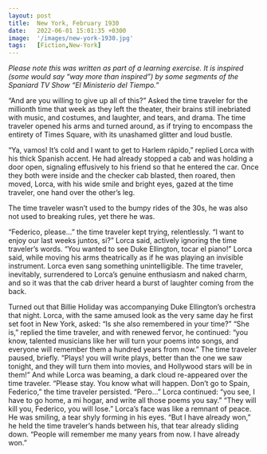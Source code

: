 ```yaml
---
layout: post
title:  New York, February 1930
date:   2022-06-01 15:01:35 +0300
image:  '/images/new-york-1930.jpg'
tags:   [Fiction,New-York]
---
```

*Please note this was written as part of a learning exercise. It is inspired (some would say “way more than inspired”) by some segments of the Spaniard TV Show “El Ministerio del Tiempo.”*

“And are you willing to give up all of this?” Asked the time traveler for the millionth time that week as they left the theater, their brains still inebriated with music, and costumes, and laughter, and tears, and drama. The time traveler opened his arms and turned around, as if trying to encompass the entirety of Times Square, with its unashamed glitter and loud bustle.

“Ya, vamos! It’s cold and I want to get to Harlem rápido,” replied Lorca with his thick Spanish accent. He had already stopped a cab and was holding a door open, signaling effusively to his friend so that he entered the car. Once they both were inside and the checker cab blasted, then roared, then moved, Lorca, with his wide smile and bright eyes, gazed at the time traveler, one hand over the other’s leg.

The time traveler wasn’t used to the bumpy rides of the 30s, he was also not used to breaking rules, yet there he was.

 “Federico, please…” the time traveler kept trying, relentlessly. “I want to enjoy our last weeks juntos, si?” Lorca said, actively ignoring the time traveler’s words. “You wanted to see Duke Ellington, tocar el piano!” Lorca said, while moving his arms theatrically as if he was playing an invisible instrument. Lorca even sang something unintelligible. The time traveler, inevitably, surrendered to Lorca’s genuine enthusiasm and naked charm, and so it was that the cab driver heard a burst of laughter coming from the back.

Turned out that Billie Holiday was accompanying Duke Ellington’s orchestra that night. Lorca, with the same amused look as the very same day he first set foot in New York, asked: “Is she also remembered in your time?” “She is,” replied the time traveler, and with renewed fervor, he continued: “you know, talented musicians like her will turn your poems into songs, and everyone will remember them a hundred years from now.” The time traveler paused, briefly. “Plays! you will write plays, better than the one we saw tonight, and they will turn them into movies, and Hollywood stars will be in them!” And while Lorca was beaming, a dark cloud re-appeared over the time traveler. “Please stay. You know what will happen. Don’t go to Spain, Federico,” the time traveler persisted. “Pero…” Lorca continued: “you see, I have to go home, a mi hogar, and write all those poems you say.” “They will kill you, Federico, you will lose.” Lorca’s face was like a remnant of peace. He was smiling, a tear shyly forming in his eyes. “But I have already won,” he held the time traveler’s hands between his, that tear already sliding down. “People will remember me many years from now. I have already won.”